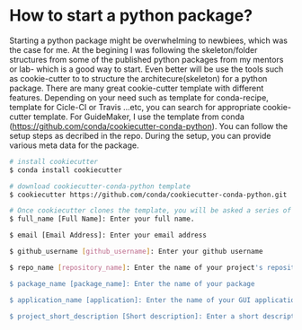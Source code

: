 # How to start a python package?
Starting a python package might be overwhelming to newbiees, which was the case for me. At the begining I was following the skeleton/folder structures from some of the published python packages from my mentors or lab- which is a good way to start. Even better will be use the tools such as cookie-cutter to to structure the architecure(skeleton) for a python package. There are many great cookie-cutter template with different features. Depending on your need such as template for conda-recipe, template for Cicle-CI or Travis ...etc, you can search for appropriate cookie-cutter template. For GuideMaker, I use the template from conda (https://github.com/conda/cookiecutter-conda-python). You can follow the setup steps as decribed in the repo. During the setup, you can provide various meta data for the package. 

```bash
# install cookiecutter
$ conda install cookiecutter

# download cookiecutter-conda-python template 
$ cookiecutter https://github.com/conda/cookiecutter-conda-python.git

# Once cookiecutter clones the template, you will be asked a series of questions related to your project::
$ full_name [Full Name]: Enter your full name.

$ email [Email Address]: Enter your email address

$ github_username [github_username]: Enter your github username

$ repo_name [repository_name]: Enter the name of your project's repository

$ package_name [package_name]: Enter the name of your package

$ application_name [application]: Enter the name of your GUI application

$ project_short_description [Short description]: Enter a short description about your project


```


